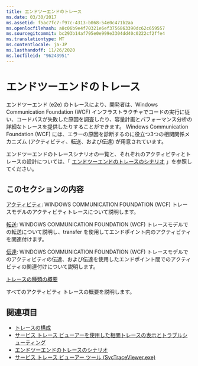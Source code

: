 ```yaml
---
title: エンドツーエンドのトレース
ms.date: 03/30/2017
ms.assetid: f5ac7fc7-f97c-4313-b068-54e0c471b2aa
ms.openlocfilehash: a8c06b9e4f70321e6ef3756863390dc62c659557
ms.sourcegitcommit: bc293b14af795e0e999e3304dd40c0222cf2ffe4
ms.translationtype: MT
ms.contentlocale: ja-JP
ms.lasthandoff: 11/26/2020
ms.locfileid: "96243951"
---
```

# <a name="end-to-end-tracing"></a>エンドツーエンドのトレース

エンドツーエンド (e2e) のトレースにより、開発者は、Windows Communication Foundation (WCF) インフラストラクチャでコードの実行に従い、コードパスが失敗した原因を調査したり、容量計画とパフォーマンス分析の詳細なトレースを提供したりすることができます。 Windows Communication Foundation (WCF) には、エラーの原因を診断するのに役立つ3つの相関関係メカニズム (アクティビティ、転送、および伝達) が用意されています。  
  
 エンドツーエンドのトレースシナリオの一覧と、それぞれのアクティビティとトレースの設計については、「 [エンドツーエンドのトレースのシナリオ](end-to-end-tracing-scenarios.md) 」を参照してください。  
  
## <a name="in-this-section"></a>このセクションの内容  

 [アクティビティ](activity.md): WINDOWS COMMUNICATION FOUNDATION (WCF) トレースモデルのアクティビティトレースについて説明します。  
  
 [転送](transfer.md): WINDOWS COMMUNICATION FOUNDATION (WCF) トレースモデルでの転送について説明し、transfer を使用してエンドポイント内のアクティビティを関連付けます。  
  
 [伝達](propagation.md): WINDOWS COMMUNICATION FOUNDATION (WCF) トレースモデルでのアクティビティの伝達、および伝達を使用したエンドポイント間でのアクティビティの関連付けについて説明します。  
  
 [トレースの種類の概要](trace-type-summary.md)  
  
 すべてのアクティビティ トレースの概要を説明します。  
  
## <a name="see-also"></a>関連項目

- [トレースの構成](configuring-tracing.md)
- [サービス トレース ビューアーを使用した相関トレースの表示とトラブルシューティング](using-service-trace-viewer-for-viewing-correlated-traces-and-troubleshooting.md)
- [エンドツーエンドのトレースのシナリオ](end-to-end-tracing-scenarios.md)
- [サービス トレース ビューアー ツール (SvcTraceViewer.exe)](../../service-trace-viewer-tool-svctraceviewer-exe.md)
